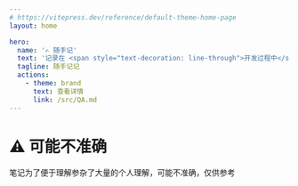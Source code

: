 ```yaml
---
# https://vitepress.dev/reference/default-theme-home-page
layout: home

hero:
  name: '✍️ 随手记'
  text: '记录在 <span style="text-decoration: line-through">开发过程中</span> 遇到的任何东西'
  tagline: 随手记记
  actions:
    - theme: brand
      text: 查看详情
      link: /src/QA.md
---
```


# ⚠️ 可能不准确

笔记为了便于理解参杂了大量的个人理解，可能不准确，仅供参考
